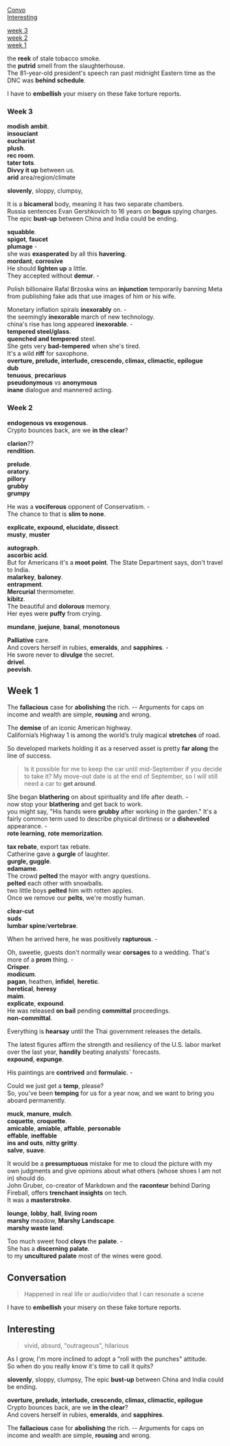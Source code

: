 

[Convo](#conversation)  
[Interesting](#interesting)  

[week 3](#week-3)  
[week 2](#week-2)  
[week 1](#week-1)  


the **reek** of stale tobacco smoke.  
the **putrid** smell from the slaughterhouse.  
The 81-year-old president's speech ran past midnight Eastern time as the DNC was **behind schedule**.  

I have to **embellish** your misery on these fake torture reports.  


### Week 3

**modish**
**ambit**.  
**insouciant**  
**eucharist**  
**plush**.  
**rec room**.  
**tater tots**.  
**Divvy it up** between us.  
**arid** area/region/climate  

**slovenly**, sloppy, clumpsy, 

It is a **bicameral** body, meaning it has two separate chambers.  
Russia sentences Evan Gershkovich to 16 years on **bogus** spying charges.  
The epic **bust-up** between China and India could be ending.  


**squabble**.  
**spigot**, **faucet**  
**plumage** -  
she was **exasperated** by all this **havering**.  
**mordant**, **corrosive**  
He should **lighten up** a little.  
They accepted without **demur**. -  

Polish billionaire Rafal Brzoska wins an **injunction** temporarily banning Meta from publishing fake ads that use images of him or his wife.  

Monetary inflation spirals **inexorably** on. -  
the seemingly **inexorable** march of new technology.  
china's rise has long appeared **inexorable**. -  
**tempered steel/glass**.  
**quenched and tempered** steel.  
She gets very **bad-tempered** when she's tired.  
It's a wild **riff** for saxophone.  
**overture, prelude, interlude, crescendo, climax, climactic, epilogue**  
**dub**  
**tenuous**, **precarious**  
**pseudonymous** vs **anonymous**  
**inane** dialogue and mannered acting.  

### Week 2  

**endogenous vs exogenous**.  
Crypto bounces back, are we **in the clear**?  

**clarion**??  
**rendition**.  

**prelude**.  
**oratory**.  
**pillory**  
**grubby**  
**grumpy**  

He was a **vociferous** opponent of Conservatism. -  
The chance to that is **slim to none**.  

**explicate, expound, elucidate, dissect**.  
**musty**, **muster**  

**autograph**.  
**ascorbic acid**.  
But for Americans it's a **moot point**. The State Department says, don't travel to India.  
**malarkey**, **baloney**.  
**entrapment**.  
**Mercurial** thermometer.  
**kibitz**.  
The beautiful and **dolorous** memory.  
Her eyes were **puffy** from crying.  

**mundane**, **juejune**, **banal**, **monotonous**  

**Palliative** care.  
And covers herself in rubies, **emeralds**, and **sapphires**. -  
He swore never to **divulge** the secret.  
**drivel**.  
**peevish**.  


## Week 1  
The **fallacious** case for **abolishing** the rich. -- Arguments for caps on income and wealth are simple, **rousing** and wrong.  

The **demise** of an iconic American highway.  
California’s Highway 1 is among the world’s truly magical **stretches** of road.  

So developed markets holding it as a reserved asset is pretty **far along** the line of success.  

> Is it possible for me to keep the car until mid-September if you decide to take it? My move-out date is at the end of September, so I will still need a car to **get around**.  


She began **blathering** on about spirituality and life after death. -  
now stop your **blathering** and get back to work.  
you might say, "His hands were **grubby** after working in the garden." It's a fairly common term used to describe physical dirtiness or a **disheveled** appearance. -  
**rote learning**, **rote memorization**.  


**tax rebate**, export tax rebate.  
Catherine gave a **gurgle** of laughter.  
**gurgle, guggle**.  
**edamame**.  
The crowd **pelted** the mayor with angry questions.  
**pelted** each other with snowballs.  
two little boys **pelted** him with rotten apples.  
Once we remove our **pelts**, we're mostly human.  

**clear-cut**  
**suds**  
**lumbar spine**/**vertebrae**.  

When he arrived here, he was positively **rapturous**. -  

Oh, sweetie, guests don't normally wear **corsages** to a wedding. That's more of a **prom** thing. -  
**Crisper**.  
**modicum**.  
**pagan**, heathen, **infidel**, **heretic**.  
**heretical**, **heresy**  
**maim**.  
**explicate**, **expound**.  
He was released **on bail** pending **committal** proceedings.  
**non-committal**.  

Everything is **hearsay** until the Thai government releases the details.  

The latest figures affirm the strength and resiliency of the U.S. labor market over the last year, **handily** beating analysts' forecasts.  
**expound**, **expunge**.  

His paintings are **contrived** and **formulaic**. -  

Could we just get a **temp**, please?  
So, you've been **temping** for us for a year now, and we want to bring you aboard permanently.  

**muck**, **manure**, **mulch**.  
**coquette**, **croquette**.  
**amicable**, **amiable**, **affable**, **personable**  
**effable**, **ineffable**  
**ins and outs**, **nitty gritty**.  
**salve**, **suave**.  

It would be a **presumptuous** mistake for me to cloud the picture with my own judgments and give opinions about what others (whose shoes I am not in) should do.  
John Gruber, co-creator of Markdown and the **raconteur** behind Daring Fireball, offers **trenchant insights** on tech.  
It was a **masterstroke**.  

**lounge**, **lobby**, **hall**, **living room**  
**marshy** meadow, **Marshy Landscape**.  
**marshy waste land**.  

Too much sweet food **cloys** the **palate**. -  
She has a **discerning** **palate**.  
to my **uncultured** **palate** most of the wines were good.  

## Conversation  
> Happened in real life or audio/video that I can resonate a scene

I have to **embellish** your misery on these fake torture reports.  

## Interesting  
> vivid, absurd, "outrageous", hilarious

As I grow, I'm more inclined to adopt a "roll with the punches" attitude.   
So when do you really know it's time to call it quits?  

**slovenly**, sloppy, clumpsy, 
The epic **bust-up** between China and India could be ending.  

**overture, prelude, interlude, crescendo, climax, climactic, epilogue**  
Crypto bounces back, are we **in the clear**?  
And covers herself in rubies, **emeralds**, and **sapphires**.   

The **fallacious** case for **abolishing** the rich. -- Arguments for caps on income and wealth are simple, **rousing** and wrong.  

